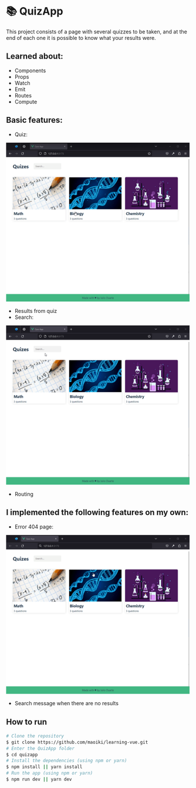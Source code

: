 # 📚 QuizApp
This project consists of a page with several quizzes to be taken, and at the end of each one it is possible to know what your results were.

## Learned about:
- Components
- Props
- Watch
- Emit
- Routes
- Compute

## Basic features:
- Quiz:
<img src="https://github.com/maoiki/learning-vue/blob/main/.github/quiz-results.gif?raw=true" alt="Quiz" width="500">

- Results from quiz
- Search:
<img src="https://github.com/maoiki/learning-vue/blob/main/.github/quiz-search.gif?raw=true" alt="Search" width="500">

- Routing
## I implemented the following features on my own:
- Error 404 page:
<img src="https://github.com/maoiki/learning-vue/blob/main/.github/quiz-404error.gif?raw=true" alt="404 error page" width="500">

- Search message when there are no results

## How to run
```bash
# Clone the repository
$ git clone https://github.com/maoiki/learning-vue.git
# Enter the QuizApp folder
$ cd quizapp
# Install the dependencies (using npm or yarn)
$ npm install || yarn install 
# Run the app (using npm or yarn)
$ npm run dev || yarn dev 
```
